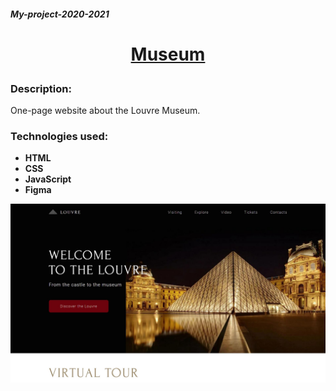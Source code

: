 ##### My-project-2020-2021

# <p align="center">[Museum](https://rolling-scopes-school.github.io/My-project-2020-2021/museum/)</p>

### Description:
One-page website about the Louvre Museum.

### Technologies used:

- **HTML** 
- **CSS**
- **JavaScript**
- **Figma**

![Illustration for the project](https://github.com/ckachok/My-project-2020-2021/blob/preview/image/museum.JPG)